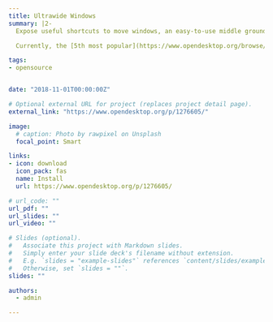 ```yaml
---
title: Ultrawide Windows
summary: |2-
  Expose useful shortcuts to move windows, an easy-to-use middle ground between the default behavior and the tiling approach.

  Currently, the [5th most popular](https://www.opendesktop.org/browse/cat/210/ord/rating/) Kwin script.

tags:
- opensource


date: "2018-11-01T00:00:00Z"

# Optional external URL for project (replaces project detail page).
external_link: "https://www.opendesktop.org/p/1276605/"

image:
  # caption: Photo by rawpixel on Unsplash
  focal_point: Smart

links:
- icon: download
  icon_pack: fas
  name: Install
  url: https://www.opendesktop.org/p/1276605/

# url_code: ""
url_pdf: ""
url_slides: ""
url_video: ""

# Slides (optional).
#   Associate this project with Markdown slides.
#   Simply enter your slide deck's filename without extension.
#   E.g. `slides = "example-slides"` references `content/slides/example-slides.md`.
#   Otherwise, set `slides = ""`.
slides: ""

authors:
  - admin

---
```

